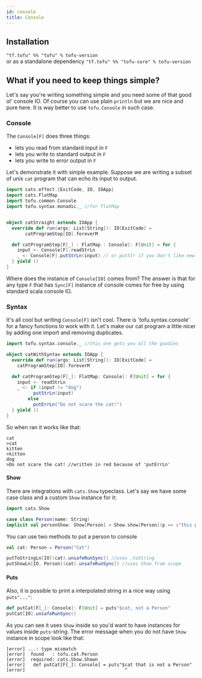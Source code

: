 ```yaml
---
id: console
title: Console
---
```

## Installation
`"tf.tofu" %% "tofu" % tofu-version`  
or as a standalone dependency 
`"tf.tofu" %% "tofu-core" % tofu-version`  

## What if you need to keep things simple?

Let's say you're writing something simple and you need some of that good ol' console IO. Of course you can use plain `println` but we are nice and pure here. It is way better to use `tofu.Console` in such case.

### Console

The `Console[F]` does three things:

* lets you read from standard input in `F`
* lets you write to standard output in `F`
* lets you write to error output in `F`

Let's demonstrate it with simple example.
Suppose we are writing a subset of unix `cat` program that can echo its input to output.

```scala
import cats.effect.{ExitCode, IO, IOApp}
import cats.FlatMap
import tofu.common.Console
import tofu.syntax.monadic._ //for flatMap


object catStraight extends IOApp {
  override def run(args: List[String]): IO[ExitCode] = 
       catProgramStep[IO].foreverM

  def catProgramStep[F[_] : FlatMap : Console]: F[Unit] = for {
    input <- Console[F].readStrLn 
    _ <- Console[F].putStrLn(input) // or putStr if you don't like newlines
  } yield ()
}
```

Where does the instance of `Console[IO]` comes from? 
The answer is that for any type `F` that has `Sync[F]` instance of console comes for free by using standard scala console IO.

### Syntax

It's all cool but writing `Console[F]` isn't cool. There is 'tofu.syntax.console' for a fancy functions to work with it.
Let's make our cat program a little nicer by adding one import and removing duplicates.

```scala
import tofu.syntax.console._ //this one gets you all the goodies

object catWithSyntax extends IOApp {
  override def run(args: List[String]): IO[ExitCode] =
    catProgramStep[IO].foreverM

  def catProgramStep[F[_]: FlatMap: Console]: F[Unit] = for {
    input <- readStrLn
    _ <- if (input != "dog")
          putStrLn(input)
        else
          putErrLn("Do not scare the cat!")
  } yield ()
}
```

So when ran it works like that:

```
cat
>cat
kitten
>kitten
dog
>Do not scare the cat! //written in red because of 'putErrLn'
```

#### Show

There are integrations with `cats.Show` typeclass.
Let's say we have some case class and a custom `Show` instance for it:

```scala
import cats.Show

case class Person(name: String)
implicit val personShow: Show[Person] = Show.show[Person](p => s"this person has name ${p.name}")
```

You can use two methods to put a person to console

```scala
val cat: Person = Person("Cat")

putToStringLn[IO](cat).unsafeRunSync() //uses .toString 
putShowLn[IO, Person](cat).unsafeRunSync() //uses Show from scope
```

#### Puts

Also, it is possible to print a interpolated string in a nice way using `puts"..."`:
```scala
def putCat[F[_]: Console]: F[Unit] = puts"$cat, not a Person"
putCat[IO].unsafeRunSync()
```
As you can see it uses `Show` inside so you'd want to have instances for values inside `puts`-string.
The error message when you do not have `Show` instance in scope look like that:
```sbtshell
[error] ...: type mismatch
[error]  found   : tofu.cat.Person
[error]  required: cats.Show.Shown
[error]   def putCat[F[_]: Console] = puts"$cat that is not a Person"
[error]                                     ^
```


